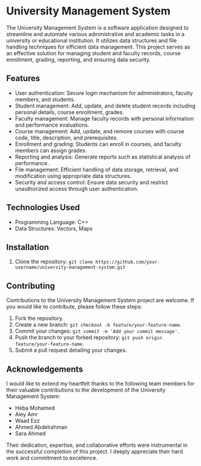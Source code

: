 
 # University Management System

The University Management System is a software application designed to streamline and automate various administrative and academic tasks in a university or educational institution. It utilizes data structures and file handling techniques for efficient data management. This project serves as an effective solution for managing student and faculty records, course enrollment, grading, reporting, and ensuring data security.

## Features

- User authentication: Secure login mechanism for administrators, faculty members, and students.
- Student management: Add, update, and delete student records including personal details, course enrollment, grades.
- Faculty management: Manage faculty records with personal information and performance evaluations.
- Course management: Add, update, and remove courses with course code, title, description, and prerequisites.
- Enrollment and grading: Students can enroll in courses, and faculty members can assign grades.
- Reporting and analysis: Generate reports such as statistical analysis of performance.
- File management: Efficient handling of data storage, retrieval, and modification using appropriate data structures.
- Security and access control: Ensure data security and restrict unauthorized access through user authentication.

## Technologies Used

- Programming Language: C++
- Data Structures: Vectors, Maps

## Installation

1. Clone the repository: `git clone https://github.com/your-username/university-management-system.git`

## Contributing

Contributions to the University Management System project are welcome. If you would like to contribute, please follow these steps:

1. Fork the repository.
2. Create a new branch: `git checkout -b feature/your-feature-name`.
3. Commit your changes: `git commit -m 'Add your commit message'`.
4. Push the branch to your forked repository: `git push origin feature/your-feature-name`.
5. Submit a pull request detailing your changes.

## Acknowledgements

I would like to extend my heartfelt thanks to the following team members for their valuable contributions to the development of the University Management System:

- Heba Mohamed
- Aley Amr
- Waad Ezz
- Ahmed Abdelrahman
- Sara Ahmed

Their dedication, expertise, and collaborative efforts were instrumental in the successful completion of this project. I deeply appreciate their hard work and commitment to excellence.


